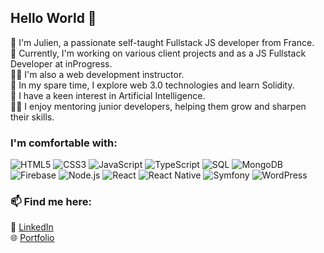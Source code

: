 ## Hello World 👋

🌟 I'm Julien, a passionate self-taught Fullstack JS developer from France.  
🚀 Currently, I'm working on various client projects and as a JS Fullstack Developer at inProgress.  
👨‍🏫 I'm also a web development instructor.  
🌱 In my spare time, I explore web 3.0 technologies and learn Solidity.  
🤖 I have a keen interest in Artificial Intelligence.  
🧑‍🏫 I enjoy mentoring junior developers, helping them grow and sharpen their skills.  

### I'm comfortable with:

![HTML5](https://img.shields.io/badge/HTML5-E34F26?logo=html5&logoColor=fff)
![CSS3](https://img.shields.io/badge/CSS3-1572B6?logo=css3&logoColor=fff)
![JavaScript](https://img.shields.io/badge/JavaScript-F7DF1E?logo=javascript&logoColor=000)
![TypeScript](https://img.shields.io/badge/TypeScript-007ACC?logo=typescript&logoColor=fff)
![SQL](https://img.shields.io/badge/SQL-4479A1?logo=postgresql&logoColor=fff)
![MongoDB](https://img.shields.io/badge/MongoDB-47A248?logo=mongodb&logoColor=fff)
![Firebase](https://img.shields.io/badge/Firebase-FFCA28?logo=firebase&logoColor=000)
![Node.js](https://img.shields.io/badge/Node.js-339933?logo=nodedotjs&logoColor=fff)
![React](https://img.shields.io/badge/React-20232A?logo=react&logoColor=61DAFB)
![React Native](https://img.shields.io/badge/React_Native-20232A?logo=react&logoColor=61DAFB)
![Symfony](https://img.shields.io/badge/Symfony-000000?logo=symfony&logoColor=fff)
![WordPress](https://img.shields.io/badge/WordPress-21759B?logo=wordpress&logoColor=fff)

### 📫 Find me here:

🔗 [LinkedIn](https://www.linkedin.com/in/julienlebron/)  
🌐 [Portfolio](https://julienlebron.com)
